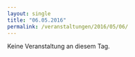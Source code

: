 ```yaml
---
layout: single
title: "06.05.2016"
permalink: /veranstaltungen/2016/05/06/
---
```


Keine Veranstaltung an diesem Tag.
